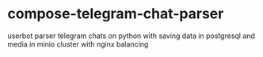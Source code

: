 # compose-telegram-chat-parser
userbot parser telegram chats on python with saving data in postgresql and media in minio cluster with nginx balancing
